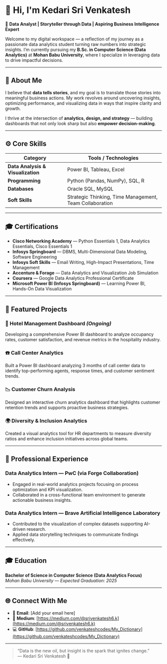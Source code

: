 # 👋 Hi, I'm Kedari Sri Venkatesh

🎯 **Data Analyst | Storyteller through Data | Aspiring Business Intelligence Expert**

Welcome to my digital workspace — a reflection of my journey as a passionate data analytics student turning raw numbers into strategic insights. I’m currently pursuing my **B.Sc. in Computer Science (Data Analytics)** at **Mohan Babu University**, where I specialize in leveraging data to drive impactful decisions.

---

## 🧩 About Me

I believe that **data tells stories**, and my goal is to translate those stories into meaningful business actions. My work revolves around uncovering insights, optimizing performance, and visualizing data in ways that inspire clarity and growth.  

I thrive at the intersection of **analytics, design, and strategy** — building dashboards that not only look sharp but also **empower decision-making**.

---

## ⚙️ Core Skills

| Category | Tools / Technologies |
|-----------|----------------------|
| **Data Analysis & Visualization** | Power BI, Tableau, Excel |
| **Programming** | Python (Pandas, NumPy), SQL, R |
| **Databases** | Oracle SQL, MySQL |
| **Soft Skills** | Strategic Thinking, Time Management, Team Collaboration |

---

## 🎓 Certifications

- **Cisco Networking Academy** — Python Essentials 1, Data Analytics Essentials, Cisco Essentials 1  
- **Infosys Springboard** — DBMS, Multi-Dimensional Data Modeling, Software Engineering  
- **Infosys Soft Skills** — Email Writing, High-Impact Presentations, Time Management  
- **Accenture & Forage** — Data Analytics and Visualization Job Simulation  
- **Coursera** — Google Data Analytics Professional Certificate  
- **Microsoft Power BI (Infosys Springboard)** — Learning Power BI, Hands-On Data Visualization  

---

## 🚀 Featured Projects

### 🏨 Hotel Management Dashboard *(Ongoing)*
Developing a comprehensive Power BI dashboard to analyze occupancy rates, customer satisfaction, and revenue metrics in the hospitality industry.

### ☎️ Call Center Analytics
Built a Power BI dashboard analyzing 3 months of call center data to identify top-performing agents, response times, and customer sentiment trends.

### 📉 Customer Churn Analysis
Designed an interactive churn analytics dashboard that highlights customer retention trends and supports proactive business strategies.

### 🌍 Diversity & Inclusion Analytics
Created a visual analytics tool for HR departments to measure diversity ratios and enhance inclusion initiatives across global teams.

---

## 💼 Professional Experience

### **Data Analytics Intern — PwC (via Forge Collaboration)**
- Engaged in real-world analytics projects focusing on process optimization and KPI visualization.  
- Collaborated in a cross-functional team environment to generate actionable business insights.

### **Data Analytics Intern — Brave Artificial Intelligence Laboratory**
- Contributed to the visualization of complex datasets supporting AI-driven research.  
- Applied data storytelling techniques to communicate findings effectively.

---

## 🎓 Education

**Bachelor of Science in Computer Science (Data Analytics Focus)**  
*Mohan Babu University* — *Expected Graduation: 2025*

---

## 🌐 Connect With Me

- 📧 **Email**: [Add your email here]  
- 🧠 **Medium**: [https://medium.com/@srivenkatesh6.k](https://medium.com/@srivenkatesh6.k)  
- 💻 **GitHub**: [https://github.com/venkateshcodes/My_Dictionary](https://github.com/venkateshcodes/My_Dictionary)  

---

> “Data is the new oil, but insight is the spark that ignites change.”  
> — Kedari Sri Venkatesh 🚀